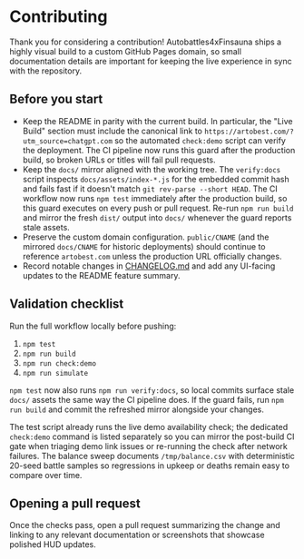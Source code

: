 # Contributing

Thank you for considering a contribution! Autobattles4xFinsauna ships a highly
visual build to a custom GitHub Pages domain, so small documentation details are
important for keeping the live experience in sync with the repository.

## Before you start

- Keep the README in parity with the current build. In particular, the "Live
  Build" section must include the canonical link to
  `https://artobest.com/?utm_source=chatgpt.com` so the automated `check:demo`
  script can verify the deployment. The CI pipeline now runs this guard after
  the production build, so broken URLs or titles will fail pull requests.
- Keep the `docs/` mirror aligned with the working tree. The `verify:docs`
  script inspects `docs/assets/index-*.js` for the embedded commit hash and
  fails fast if it doesn't match `git rev-parse --short HEAD`. The CI workflow
  now runs `npm test` immediately after the production build, so this guard
  executes on every push or pull request. Re-run `npm run build` and mirror the
  fresh `dist/` output into `docs/` whenever the guard reports stale assets.
- Preserve the custom domain configuration. `public/CNAME` (and the mirrored
  `docs/CNAME` for historic deployments) should continue to reference
  `artobest.com` unless the production URL officially changes.
- Record notable changes in [CHANGELOG.md](CHANGELOG.md) and add any UI-facing
  updates to the README feature summary.

## Validation checklist

Run the full workflow locally before pushing:

1. `npm test`
2. `npm run build`
3. `npm run check:demo`
4. `npm run simulate`

`npm test` now also runs `npm run verify:docs`, so local commits surface stale
`docs/` assets the same way the CI pipeline does. If the guard fails, run
`npm run build` and commit the refreshed mirror alongside your changes.

The test script already runs the live demo availability check; the dedicated
`check:demo` command is listed separately so you can mirror the post-build CI
gate when triaging demo link issues or re-running the check after network
failures. The balance sweep documents `/tmp/balance.csv` with deterministic
20-seed battle samples so regressions in upkeep or deaths remain easy to
compare over time.

## Opening a pull request

Once the checks pass, open a pull request summarizing the change and linking to
any relevant documentation or screenshots that showcase polished HUD updates.
